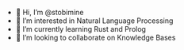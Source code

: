 - 👋 Hi, I’m @stobimine
- 👀 I’m interested in Natural Language Processing
- 🌱 I’m currently learning Rust and Prolog
- 💞️ I’m looking to collaborate on Knowledge Bases

<!---
stobimine/stobimine is a ✨ special ✨ repository because its `README.md` (this file) appears on your GitHub profile.
You can click the Preview link to take a look at your changes.
--->
